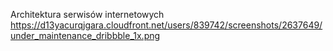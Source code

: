 Architektura serwisów internetowych
https://d13yacurqjgara.cloudfront.net/users/839742/screenshots/2637649/under_maintenance_dribbble_1x.png
